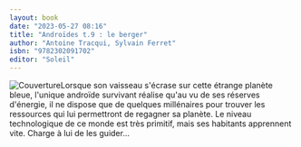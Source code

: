 ```yaml
---
layout: book
date: "2023-05-27 08:16"
title: "Androïdes t.9 : le berger"
author: "Antoine Tracqui, Sylvain Ferret"
isbn: "9782302091702"
editor: "Soleil"
---
```

![Couverture](/img/9782302091702.jpg)Lorsque son vaisseau s'écrase sur cette étrange planète bleue, l'unique androïde survivant réalise qu'au vu de ses réserves d'énergie, il ne dispose que de quelques millénaires pour trouver les ressources qui lui permettront de regagner sa planète. Le niveau technologique de ce monde est très primitif, mais ses habitants apprennent vite. Charge à lui de les guider...
